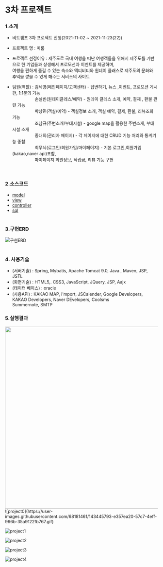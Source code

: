 # 3차 프로젝트
### 1.소개
   - 비트캠프 3차 프로젝트 진행(2021-11-02 ~ 2021-11-23(22))
   - 프로젝트 명 : 미룸
   - 프로젝트 선정이유 : 제주도로 국내 여행을 떠난 여행객들을 위해서 제주도를 기반으로 한 기업들과 상생해서 프로모션과 이벤트를 제공하며,<br>
   여행을 편하게 즐길 수 있는 숙소와 액티비티와 원데이 클래스로 제주도의 문화와 추억을 쌓을 수 있게 해주는 서비스의 사이트

   - 팀원(역할) :  김세영(메인페이지/고객센터) - 답변하기, 뉴스 ,이벤트, 프로모션 게시판, 1:1문의 기능<br>
　　　　　&nbsp;손설빈(원데이클레스/예약) - 원데이 클레스 소개, 예약, 결제 , 환불 관련 기능<br>
　　　　　&nbsp;박상민(객실/예약) - 객실정보 소개, 객실 예약, 결제, 환불, 리뷰조회 기능 <br>
　　　　　&nbsp;조남규(주변소개/부대시설) - google map을 활용한 주변소개, 부대시설 소개 <br>
　　　　　&nbsp;종대의(관리자 페이지) - 각 페이지에 대한 CRUD 기능 처리와 통계기능 종합 <br>
　　　　　&nbsp;최무늬(로그인/회원가입/마이페이지) - 기본 로그인,회원가입(kakao,naver api)포함,<br>
　　　　　&nbsp;마이페이지 회원정보, 적립금, 리뷰 기능 구현         
<br><br>               
### 2.소스코드
  * [model](/MeRoom/src/main/java/com/spring/mr/vo/)
  * [view](/MeRoom/src/main/webapp/views/)
  * [controller](/MeRoom/src/main/java/com/spring/mr/controller/)
  * [sql](/MeRoom/sql/)
<br><br>
### 3.구현ERD
![구현ERD](https://user-images.githubusercontent.com/68181461/143406349-94e6ea56-0ec4-4a68-b2e0-e5120d17f1ea.png)
<br><br>

### 4. 사용기술
  * (서버기술) : Spring, Mybatis, Apache Tomcat 9.0, Java , Maven, JSP, JSTL
  * (화면기술) : HTML5,. CSS3, JavaScript, JQuery, JSP, Aajx
  * (데이터 베이스) : oracle
  * (사용API) : KAKAO MAP, i'mport, JSCalender, Google Developers, KAKAO Developers, Naver DEvelopers, Coolsms<br>
          Summernote, SMTP 
### 5.실행결과

<img width="900px" height="600px" src="https://user-images.githubusercontent.com/68181461/143445793-e357ea20-57c7-4eff-996b-35a9122fb767.gif">
![project0](https://user-images.githubusercontent.com/68181461/143445793-e357ea20-57c7-4eff-996b-35a9122fb767.gif)

![project1](https://user-images.githubusercontent.com/68181461/143444230-1eb012fa-f1a9-4b76-9745-943712d7da97.gif)

![project2](https://user-images.githubusercontent.com/68181461/143445823-453aeaf4-5b87-489e-a711-8606f582184b.gif)

![project3](https://user-images.githubusercontent.com/68181461/143440056-db2203e6-1317-4b39-a318-4856350a9d24.gif)

![project4](https://user-images.githubusercontent.com/68181461/143440021-fd9b7c47-d79e-4968-b9a5-5e5b1a5a3562.gif)

